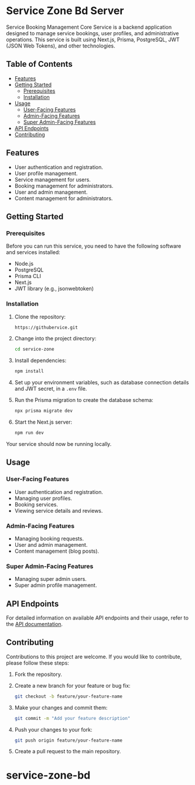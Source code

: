 
# Service Zone Bd Server 

Service Booking Management Core Service is a backend application designed to manage service bookings, user profiles, and administrative operations. This service is built using Next.js, Prisma, PostgreSQL, JWT (JSON Web Tokens), and other technologies.



## Table of Contents

- [Features](#features)
- [Getting Started](#getting-started)
  - [Prerequisites](#prerequisites)
  - [Installation](#installation)
- [Usage](#usage)
  - [User-Facing Features](#user-facing-features)
  - [Admin-Facing Features](#admin-facing-features)
  - [Super Admin-Facing Features](#super-admin-facing-features)
- [API Endpoints](#api-endpoints)
- [Contributing](#contributing)


## Features

- User authentication and registration.
- User profile management.
- Service management for users.
- Booking management for administrators.
- User and admin management.
- Content management for administrators.

## Getting Started

### Prerequisites

Before you can run this service, you need to have the following software and services installed:

- Node.js
- PostgreSQL
- Prisma CLI
- Next.js
- JWT library (e.g., jsonwebtoken)

### Installation

1. Clone the repository:

   ```bash
   https://githubervice.git
   ```

2. Change into the project directory:

   ```bash
   cd service-zone
   ```

3. Install dependencies:

   ```bash
   npm install
   ```

4. Set up your environment variables, such as database connection details and JWT secret, in a `.env` file.

5. Run the Prisma migration to create the database schema:

   ```bash
   npx prisma migrate dev
   ```

6. Start the Next.js server:

   ```bash
   npm run dev
   ```

Your service should now be running locally.

## Usage

### User-Facing Features

- User authentication and registration.
- Managing user profiles.
- Booking services.
- Viewing service details and reviews.

### Admin-Facing Features

- Managing booking requests.
- User and admin management.
- Content management (blog posts).

### Super Admin-Facing Features

- Managing super admin users.
- Super admin profile management.

## API Endpoints

For detailed information on available API endpoints and their usage, refer to the [API documentation](API.md).

## Contributing

Contributions to this project are welcome. If you would like to contribute, please follow these steps:

1. Fork the repository.

2. Create a new branch for your feature or bug fix:

   ```bash
   git checkout -b feature/your-feature-name
   ```

3. Make your changes and commit them:

   ```bash
   git commit -m "Add your feature description"
   ```

4. Push your changes to your fork:

   ```bash
   git push origin feature/your-feature-name
   ```

5. Create a pull request to the main repository.

# service-zone-bd
